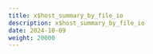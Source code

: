 ```yaml
---
title: x$host_summary_by_file_io
description: x$host_summary_by_file_io
date: 2024-10-09
weight: 20000
---
```

<style>
th, td {
  border: 1px solid rgb(190, 190, 190);
}
</style>
